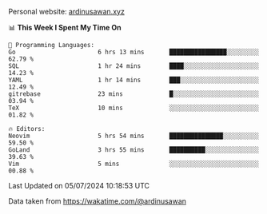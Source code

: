 Personal website: [ardinusawan.xyz](https://ardinusawan.xyz)

<!--START_SECTION:waka-->
📊 **This Week I Spent My Time On** 

```text
💬 Programming Languages: 
Go                       6 hrs 13 mins       ████████████████░░░░░░░░░   62.79 % 
SQL                      1 hr 24 mins        ████░░░░░░░░░░░░░░░░░░░░░   14.23 % 
YAML                     1 hr 14 mins        ███░░░░░░░░░░░░░░░░░░░░░░   12.49 % 
gitrebase                23 mins             █░░░░░░░░░░░░░░░░░░░░░░░░   03.94 % 
TeX                      10 mins             ░░░░░░░░░░░░░░░░░░░░░░░░░   01.82 % 

🔥 Editors: 
Neovim                   5 hrs 54 mins       ███████████████░░░░░░░░░░   59.50 % 
GoLand                   3 hrs 55 mins       ██████████░░░░░░░░░░░░░░░   39.63 % 
Vim                      5 mins              ░░░░░░░░░░░░░░░░░░░░░░░░░   00.88 % 
```


 Last Updated on 05/07/2024 10:18:53 UTC
<!--END_SECTION:waka-->
Data taken from https://wakatime.com/@ardinusawan
